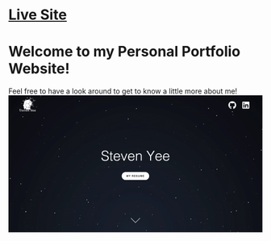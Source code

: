 # [Live Site](https://stevenyee123.github.io/)
# Welcome to my Personal Portfolio Website!
Feel free to have a look around to get to know a little more about me! 
![splash-gif](media/splash.gif)

